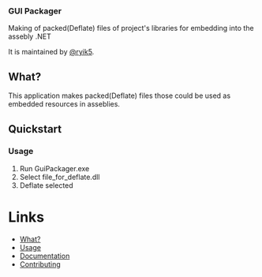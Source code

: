 ### GUI Packager
Making of packed(Deflate) files of project's libraries for embedding into the assebly .NET

It is maintained by [@ryik5](https://github.com/ryik5).


## What?

This application makes packed(Deflate) files those could be used as embedded resources in asseblies.

## Quickstart

### Usage

1. Run GuiPackager.exe
2. Select file_for_deflate.dll
3. Deflate selected

# Links
* [What?](https://github.com/ryik5/GuiPackager/README.md)
* [Usage](https://github.com/ryik5/GuiPackager/README.md)
* [Documentation](https://github.com/ryik5/GuiPackager/README.md)
* [Contributing](https://github.com/ryik5/GuiPackager/README.md)
